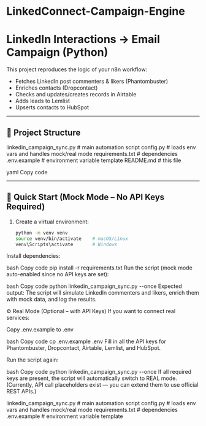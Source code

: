 # LinkedConnect-Campaign-Engine
# LinkedIn Interactions → Email Campaign (Python)

This project reproduces the logic of your n8n workflow:
- Fetches LinkedIn post commenters & likers (Phantombuster)
- Enriches contacts (Dropcontact)
- Checks and updates/creates records in Airtable
- Adds leads to Lemlist
- Upserts contacts to HubSpot

---

## 🧱 Project Structure

linkedin_campaign_sync.py # main automation script
config.py # loads env vars and handles mock/real mode
requirements.txt # dependencies
.env.example # environment variable template
README.md # this file

yaml
Copy code

---

## 🚀 Quick Start (Mock Mode – No API Keys Required)

1. Create a virtual environment:
   ```bash
   python -m venv venv
   source venv/bin/activate    # macOS/Linux
   venv\Scripts\activate       # Windows
Install dependencies:

bash
Copy code
pip install -r requirements.txt
Run the script (mock mode auto-enabled since no API keys are set):

bash
Copy code
python linkedin_campaign_sync.py --once
Expected output:
The script will simulate LinkedIn commenters and likers, enrich them with mock data, and log the results.

⚙️ Real Mode (Optional – with API Keys)
If you want to connect real services:

Copy .env.example to .env

bash
Copy code
cp .env.example .env
Fill in all the API keys for Phantombuster, Dropcontact, Airtable, Lemlist, and HubSpot.

Run the script again:

bash
Copy code
python linkedin_campaign_sync.py --once
If all required keys are present, the script will automatically switch to REAL mode.
(Currently, API call placeholders exist — you can extend them to use official REST APIs.)


linkedin_campaign_sync.py # main automation script config.py # loads env vars and handles mock/real mode requirements.txt # dependencies .env.example # environment variable template
